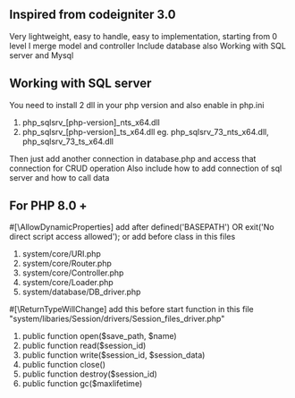 ## Inspired from codeigniter 3.0
Very lightweight, easy to handle, easy to implementation, starting from 0 level
I merge model and controller
Include database also
Working with SQL server and Mysql

## Working with SQL server
You need to install 2 dll in your php version and also enable in php.ini
1. php_sqlsrv_[php-version]_nts_x64.dll
2. php_sqlsrv_[php-version]_ts_x64.dll
eg. php_sqlsrv_73_nts_x64.dll, php_sqlsrv_73_ts_x64.dll

Then just add another connection in database.php and access that connection for CRUD operation
Also include how to add connection of sql server and how to call data


## For PHP 8.0 +
#[\AllowDynamicProperties] 
add after defined('BASEPATH') OR exit('No direct script access allowed'); or add before class 
in this files
1. system/core/URI.php
2. system/core/Router.php
3. system/core/Controller.php
4. system/core/Loader.php
5. system/database/DB_driver.php

#[\ReturnTypeWillChange]
add this before start function in this file "system/libaries/Session/drivers/Session_files_driver.php"
1. public function open($save_path, $name)
2. public function read($session_id)
3. public function write($session_id, $session_data)
4. public function close()
5. public function destroy($session_id)
6. public function gc($maxlifetime)


